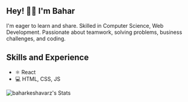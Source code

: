## Hey! 👋🏼 I'm Bahar


I'm eager to learn and share. Skilled in Computer Science, Web Development. Passionate about teamwork, solving problems, business challenges, and coding.

## Skills and Experience
- ⚛ React
- 💻 HTML, CSS, JS

![baharkeshavarz's Stats](https://github-readme-stats.vercel.app/api?username=baharkeshavarz&theme=merko&show_icons=true&hide_border=true&count_private=true)
